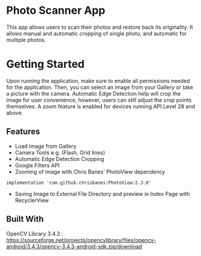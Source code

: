 # Photo Scanner App

This app allows users to scan their photos and restore back its originality. It allows manual and automatic cropping of single photo, and automatic for multiple photos. 

# Getting Started

Upon running the application, make sure to enable all permissions needed for the application. Then, you can select an image from your Gallery or take a picture with the camera. 
Automatic Edge Detection help will crop the image for user convenience, however, users can still adjust the crop points themselves. A zoom feature is enabled for devices running API Level 28 and above.

## Features

* Load Image from Gallery
* Camera Tools e.g. (Flash, Grid lines)
* Automatic Edge Detection Cropping
* Google Filters API
* Zooming of image with Chris Banes' PhotoView dependency
```
implementation 'com.github.chrisbanes:PhotoView:2.3.0'
```
* Saving Image to External File Directory and preview in Index Page with RecyclerView

## Built With

OpenCV Library 3.4.3 :  
https://sourceforge.net/projects/opencvlibrary/files/opencv-android/3.4.3/opencv-3.4.3-android-sdk.zip/download
